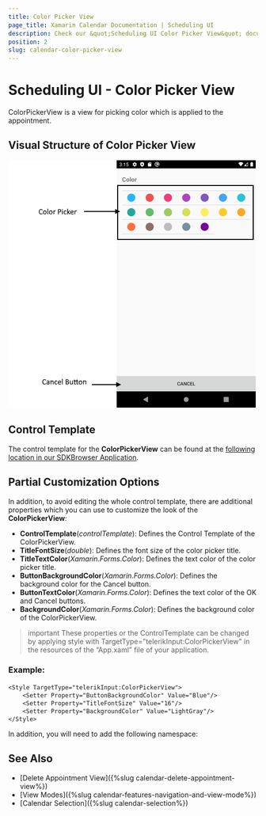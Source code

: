 ```yaml
---
title: Color Picker View
page_title: Xamarin Calendar Documentation | Scheduling UI
description: Check our &quot;Scheduling UI Color Picker View&quot; documentation article for Telerik Calendar for Xamarin control.
position: 2
slug: calendar-color-picker-view
---
```


# Scheduling UI - Color Picker View

ColorPickerView is a view for picking color which is applied to the appointment.

## Visual Structure of Color Picker View

![Scheduling UI Color Picker View](images/calendar-color-picker-view.png)

## Control Template

The control template for the **ColorPickerView** can be found at the [following location in our SDKBrowser Application](https://github.com/telerik/xamarin-forms-sdk/blob/master/XamarinSDK/SDKBrowser/SDKBrowser/Examples/CalendarControl/SchedulingCategory/SchedulingUIViews/ColorPickerView.xaml).

## Partial Customization Options 

In addition, to avoid editing the whole control template, there are additional properties which you can use to customize the look of the **ColorPickerView**:

* **ControlTemplate**(*controlTemplate*): Defines the Control Template of the ColorPickerView.
* **TitleFontSize**(*double*): Defines the font size of the color picker title.
* **TitleTextColor**(*Xamarin.Forms.Color*): Defines the text color of the color picker title.
* **ButtonBackgroundColor**(*Xamarin.Forms.Color*): Defines the background color for the Cancel button.
* **ButtonTextColor**(*Xamarin.Forms.Color*): Defines the text color of the OK and Cancel buttons.
* **BackgroundColor**(*Xamarin.Forms.Color*): Defines the background color of the ColorPickerView.

>important These properties or the ControlTemplate can be changed by applying style with TargetType="telerikInput:ColorPickerView" in the resources of the  “App.xaml” file of your application. 

### Example:

```XAML
<Style TargetType="telerikInput:ColorPickerView">
    <Setter Property="ButtonBackgroundColor" Value="Blue"/>
    <Setter Property="TitleFontSize" Value="16"/>
    <Setter Property="BackgroundColor" Value="LightGray"/>
</Style>
```

In addition, you will need to add the following namespace: 

<snippet id='xmlns-telerikinput'/>

## See Also

* [Delete Appointment View]({%slug calendar-delete-appointment-view%})
* [View Modes]({%slug calendar-features-navigation-and-view-mode%})
* [Calendar Selection]({%slug calendar-selection%})
